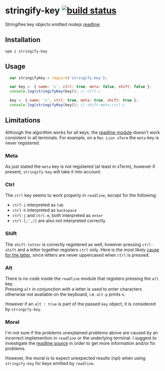 # stringify-key [![build status](https://secure.travis-ci.org/thlorenz/stringify-key.png)](http://next.travis-ci.org/thlorenz/stringify-key)

Stringifies key objects emitted nodejs [readline](http://nodejs.org/api/readline.html).

## Installation

    npm i stringify-key

## Usage

```js
  var stringifyKey = require('stringify-key');

  var key =  { name: 'c', ctrl: true, meta: false, shift: false };
  console.log(stringifyKey(key)); // ctrl-c

  key =  { name: 'c', ctrl: true, meta: true, shift: true };
  console.log(stringifyKey(key)); // shift-meta-ctrl-c
```

## Limitations

Although the algorithm works for all keys, the [readline module](http://nodejs.org/api/readline.html) doesn't work consistent in all terminals. For example, on
a `Mac Lion xTerm` the `meta` key is never registered.

### Meta

As just stated the `meta` key is not registered (at least in xTerm), however if present, `stringify-key` will take it
into account.

### Ctrl 

The `ctrl` key seems to work properly in `readline`, except for the following:

- `ctrl-i` interpreted as `tab`
- `ctrl-h` interpreted as `backspace`
- `ctrl-j` and `ctrl-m`, both interpreted as `enter`
- `ctrl-[;',/]` are also not interpreted correctly

### Shift 

The `shift-letter` is correctly registered as well, however pressing `ctrl-shift` and a letter together registers `ctrl`
only. 
Here is the most likely [cause for the latter](https://github.com/joyent/node/blob/master/lib/readline.js#L920), since letters are never
uppercased when `ctrl` is pressed.

### Alt

There is no code inside the `readline` module that registers pressing the `alt` key.  
Pressing  `alt` in conjunction with a letter is used to enter characters otherwise not available on the keyboard,
i.e. `alt-p` prints `π`. 

However if an `alt : true` is part of the passed `key` object, it is considered by `stringify-key`.

### Moral

I'm not sure if the problems unexplained problems above are caused by an incorrect implemention in `readline` or the underlying terminal.
I suggest to investigate the [readline source](https://github.com/joyent/node/blob/master/lib/readline.js) in order to
get more information and/or fix problems.

However, the moral is to expect unexpected results (npi) when using `stringify-key` for keys emitted by `readline`.
